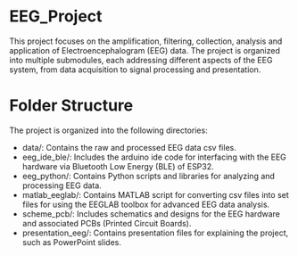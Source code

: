 # EEG_Project

This project focuses on the amplification, filtering, collection, analysis and application of Electroencephalogram (EEG) data. 
The project is organized into multiple submodules, each addressing different aspects of the EEG system, from data acquisition to signal processing and presentation.

# Folder Structure
The project is organized into the following directories:

- data/: Contains the raw and processed EEG data csv files.
- eeg_ide_ble/: Includes the arduino ide code for interfacing with the EEG hardware via Bluetooth Low Energy (BLE) of ESP32.
- eeg_python/: Contains Python scripts and libraries for analyzing and processing EEG data.
- matlab_eeglab/: Contains MATLAB script for converting csv files into set files for using the EEGLAB toolbox for advanced EEG data analysis.
- scheme_pcb/: Includes schematics and designs for the EEG hardware and associated PCBs (Printed Circuit Boards).
- presentation_eeg/: Contains presentation files for explaining the project, such as PowerPoint slides.


